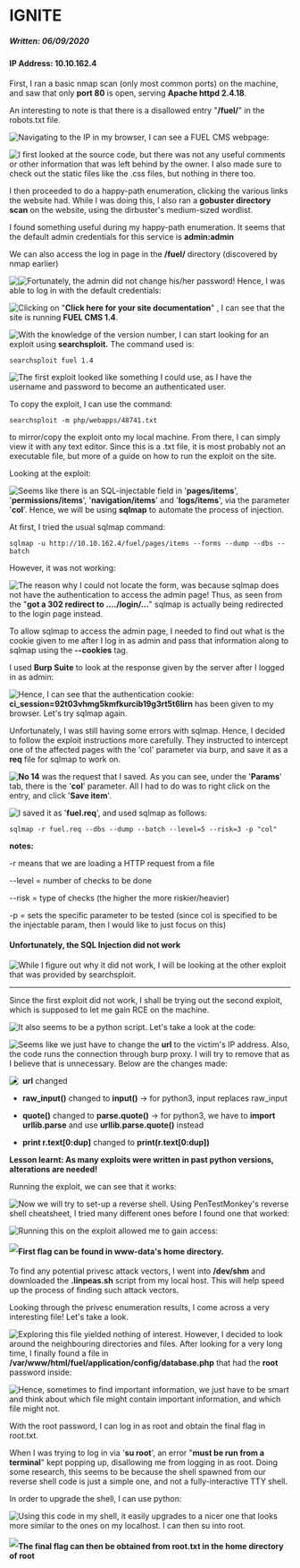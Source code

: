 # IGNITE

##### Written: 06/09/2020

#### IP Address: 10.10.162.4

First, I ran a basic nmap scan (only most common ports) on the machine, and saw that only **port 80** is open, serving **Apache httpd 2.4.18**.

An interesting to note is that there is a disallowed entry "**/fuel/**" in the robots.txt file.

<img style="float: left;" src="screenshots/screenshot1.png">

Navigating to the IP in my browser, I can see a FUEL CMS webpage:

<img style="float: left;" src="screenshots/screenshot2.png">

I first looked at the source code, but there was not any useful comments or other information that was left behind by the owner. I also made sure to check out the static files like the .css files, but nothing in there too.

I then proceeded to do a happy-path enumeration, clicking the various links the website had. While I was doing this, I also ran a **gobuster directory scan** on the website, using the dirbuster's medium-sized wordlist.

I found something useful during my happy-path enumeration. It seems that the default admin credentials for this service is **admin:admin**

We can also access the log in page in the **/fuel/** directory (discovered by nmap earlier)

<img style="float: left;" src="screenshots/screenshot3.png">

<img style="float: left;" src="screenshots/screenshot4.png">

Fortunately, the admin did not change his/her password! Hence, I was able to log in with the default credentials:

<img style="float: left;" src="screenshots/screenshot5.png">

Clicking on "**Click here for your site documentation**" , I can see that the site is running **FUEL CMS 1.4**.

<img style="float: left;" src="screenshots/screenshot6.png">

With the knowledge of the version number, I can start looking for an exploit using **searchsploit.** The command used is:

```
searchsploit fuel 1.4
```

<img style="float: left;" src="screenshots/screenshot7.png">

 The first exploit looked like something I could use, as I have the username and password to become an authenticated user.

To copy the exploit, I can use the command:

```
searchsploit -m php/webapps/48741.txt
```

to mirror/copy the exploit onto my local machine. From there, I can simply view it with any text editor. Since this is a .txt file, it is most probably not an executable file, but more of a guide on how to run the exploit on the site.

Looking at the exploit:

<img style="float: left;" src="screenshots/screenshot8.png">

Seems like there is an SQL-injectable field in '**pages/items**', '**permissions/items**', '**navigation/items**' and '**logs/items**', via the parameter '**col**'. Hence, we will be using **sqlmap** to automate the process of injection.

At first, I tried the usual sqlmap command:

```
sqlmap -u http://10.10.162.4/fuel/pages/items --forms --dump --dbs --batch
```

However, it was not working:

<img style="float: left;" src="screenshots/screenshot9.png">

The reason why I could not locate the form, was because sqlmap does not have the authentication to access the admin page! Thus, as seen from the "**got a 302 redirect to …./login/…**" sqlmap is actually being redirected to the login page instead. 

To allow sqlmap to access the admin page, I needed to find out what is the cookie given to me after I log in as admin and pass that information along to sqlmap using the **--cookies** tag.

I used **Burp Suite** to look at the response given by the server after I logged in as admin:

<img style="float: left;" src="screenshots/screenshot10.png">

Hence, I can see that the authentication cookie: **ci_session=92t03vhmg5kmfkurcib19g3rt5t6lirn** has been given to my browser. Let's try sqlmap again.

Unfortunately, I was still having some errors with sqlmap. Hence, I decided to follow the exploit instructions more carefully. They instructed to intercept one of the affected pages with the 'col' parameter via burp, and save it as a **req** file for sqlmap to work on. 

<img style="float: left;" src="screenshots/screenshot11.png">

**No 14** was the request that I saved. As you can see, under the '**Params**' tab, there is the '**col**' parameter. All I had to do was to right click on the entry, and click '**Save item**'.

<img style="float: left;" src="screenshots/screenshot12.png">

I saved it as '**fuel.req**', and used sqlmap as follows:

 ```
 sqlmap -r fuel.req --dbs --dump --batch --level=5 --risk=3 -p "col"
 ```

**notes:**

-r means that we are loading a HTTP request from a file

--level = number of checks to be done

--risk = type of checks (the higher the more riskier/heavier)

-p = sets the specific parameter to be tested (since col is specified to be the injectable param, then I would like to just focus on this)



#### Unfortunately, the SQL Injection did not work

<img style="float: left;" src="screenshots/screenshot13.png">

While I figure out why it did not work, I will be looking at the other exploit that was provided by searchsploit.



---

Since the first exploit did not work, I shall be trying out the second exploit, which is supposed to let me gain RCE on the machine.

<img style="float: left;" src="screenshots/screenshot7.png">

It also seems to be a python script. Let's take a look at the code:

<img style="float: left;" src="screenshots/screenshot14.png">

Seems like we just have to change the **url** to the victim's IP address. Also, the code runs the connection through burp proxy. I will try to remove that as I believe that is unnecessary. Below are the changes made:

<img style="float: left;" src="screenshots/screenshot15.png">

- **url** changed

- **raw_input()** changed to **input()**  -> for python3, input replaces raw_input

- **quote()** changed to **parse.quote()** -> for python3, we have to **import urllib.parse** and use **urllib.parse.quote()** instead

- **print r.text[0:dup]** changed to **print(r.text[0:dup])**

**Lesson learnt: As many exploits were written in past python versions, alterations are needed!**

Running the exploit, we can see that it works:

<img style="float: left;" src="screenshots/screenshot16.png">

Now we will try to set-up a reverse shell. Using PenTestMonkey's reverse shell cheatsheet, I tried many different ones before I found one that worked:

<img style="float: left;" src="screenshots/screenshot17.png">

Running this on the exploit allowed me to gain access:

 <img style="float: left;" src="screenshots/screenshot18.png">













#### First flag can be found in www-data's home directory.

To find any potential privesc attack vectors, I went into **/dev/shm** and downloaded the **.linpeas.sh** script from my local host. This will help speed up the process of finding such attack vectors.

Looking through the privesc enumeration results, I come across a very interesting file! Let's take a look.

<img style="float: left;" src="screenshots/screenshot20.png">

Exploring this file yielded nothing of interest. However, I decided to look around the neighbouring directories and files. 
After looking for a very long time, I finally found a file in **/var/www/html/fuel/application/config/database.php** that had the **root** password inside:

<img style="float: left;" src="screenshots/screenshot21.png">

Hence, sometimes to find important information, we just have to be smart and think about which file might contain important information, and which file might not.

With the root password, I can log in as root and obtain the final flag in root.txt.

 

When I was trying to log in via '**su root**', an error "**must be run from a terminal**" kept popping up, disallowing me from logging in as root. Doing some research, this seems to be because the shell spawned from our reverse shell code is just a simple one, and not a fully-interactive TTY shell.

In order to upgrade the shell, I can use python:

<img style="float: left;" src="screenshots/screenshot22.png">

Using this code in my shell, it easily upgrades to a nicer one that looks more similar to the ones on my localhost. I can then su into root.

<img style="float: left;" src="screenshots/screenshot23.png">



#### The final flag can then be obtained from root.txt in the home directory of root

